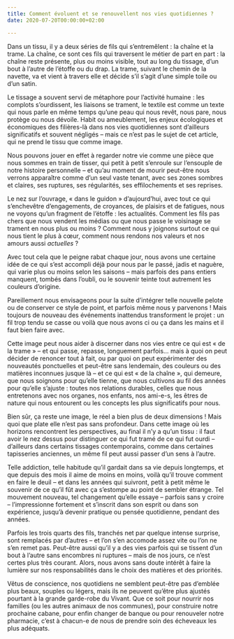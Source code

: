 ```yaml
---
title: Comment évoluent et se renouvellent nos vies quotidiennes ?
date: 2020-07-20T00:00:00+02:00

---
```

Dans un tissu, il y a deux séries de fils qui s’entremêlent : la chaîne et la trame. La chaîne, ce sont ces fils qui traversent le métier de part en part : la chaîne reste présente, plus ou moins visible, tout au long du tissage, d’un bout à l’autre de l’étoffe ou du drap. La trame, suivant le chemin de la navette, va et vient à travers elle et décide s’il s’agit d’une simple toile ou d’un satin.

Le tissage a souvent servi de métaphore pour l’activité humaine : les complots s’ourdissent, les liaisons se trament, le textile est comme un texte qui nous parle en même temps qu’une peau qui nous revêt, nous pare, nous protège ou nous dévoile. Habit ou ameublement, les enjeux écologiques et économiques des filières-là dans nos vies quotidiennes sont d’ailleurs significatifs et souvent négligés – mais ce n’est pas le sujet de cet article, qui ne prend le tissu que comme image.

Nous pouvons jouer en effet à regarder notre vie comme une pièce que nous sommes en train de tisser, qui petit à petit s’enroule sur l’ensouple de notre histoire personnelle – et qu’au moment de mourir peut-être nous verrons apparaître comme d’un seul vaste tenant, avec ses zones sombres et claires, ses ruptures, ses régularités, ses effilochements et ses reprises.

Le nez sur l’ouvrage, « dans le guidon » d’aujourd’hui, avec tout ce qui s’enchevêtre d’engagements, de croyances, de plaisirs et de fatigues, nous ne voyons qu’un fragment de l’étoffe : les actualités. Comment les fils pas chers que nous vendent les médias ou que nous passe le voisinage se trament en nous plus ou moins ? Comment nous y joignons surtout ce qui nous tient le plus à cœur, comment nous rendons nos valeurs et nos amours aussi _actuelles_ ?

Avec tout cela que le peigne rabat chaque jour, nous avons une certaine idée de ce qui s’est accompli déjà pour nous par le passé, jadis et naguère, qui varie plus ou moins selon les saisons – mais parfois des pans entiers manquent, tombés dans l’oubli, ou le souvenir teinte tout autrement les couleurs d’origine.

Pareillement nous envisageons pour la suite d’intégrer telle nouvelle pelote ou de conserver ce style de point, et parfois même nous y parvenons ! Mais toujours de nouveau des événements inattendus transforment le projet : un fil trop tendu se casse ou voilà que nous avons ci ou ça dans les mains et il faut bien faire avec.

Cette image peut nous aider à discerner dans nos vies entre ce qui est « de la trame » – et qui passe, repasse, longuement parfois… mais à quoi on peut décider de renoncer tout à fait, ou par quoi on peut expérimenter des nouveautés ponctuelles et peut-être sans lendemain, des couleurs ou des matières inconnues jusque là – et ce qui est « de la chaîne », qui demeure, que nous soignons pour qu’elle tienne, que nous cultivons au fil des années pour qu’elle s’ajuste : toutes nos relations durables, celles que nous entretenons avec nos organes, nos enfants, nos ami-e-s, les êtres de nature qui nous entourent ou les concepts les plus significatifs pour nous.

Bien sûr, ça reste une image, le réel a bien plus de deux dimensions ! Mais quoi que plate elle n’est pas sans profondeur. Dans cette image où les horizons rencontrent les perspectives, au final il n’y a qu’un tissu : il faut avoir le nez dessus pour distinguer ce qui fut tramé de ce qui fut ourdi – d’ailleurs dans certains tissages contemporains, comme dans certaines tapisseries anciennes, un même fil peut aussi passer d’un sens à l’autre.

Telle addiction, telle habitude qu’il gardait dans sa vie depuis longtemps, et que depuis des mois il aime de moins en moins, voilà qu’il trouve comment en faire le deuil – et dans les années qui suivront, petit à petit même le souvenir de ce qu’il fût avec ça s’estompe au point de sembler étrange. Tel mouvement nouveau, tel changement qu’elle essaye – parfois sans y croire – l’impressionne fortement et s’inscrit dans son esprit ou dans son expérience, jusqu’à devenir pratique ou pensée quotidienne, pendant des années.

  
 Parfois les trois quarts des fils, tranchés net par quelque intense surprise, sont remplacés par d’autres – et l’on s’en accomode assez vite ou l’on ne s’en remet pas. Peut-être aussi qu’il y a des vies parfois qui se tissent d’un bout à l’autre sans encombres ni ruptures – mais de nos jours, ce n’est certes plus très courant. Alors, nous avons sans doute intérêt à faire la lumière sur nos responsabilités dans le choix des matières et des priorités.

Vêtus de conscience, nos quotidiens ne semblent peut-être pas d’emblée plus beaux, souples ou légers, mais ils ne peuvent qu’être plus ajustés pourtant à la grande garde-robe du Vivant. Que ce soit pour nourrir nos familles (ou les autres animaux de nos communes), pour construire notre prochaine cabane, pour enfin changer de banque ou pour renouveler notre pharmacie, c’est à chacun-e de nous de prendre soin des écheveaux les plus adéquats.
